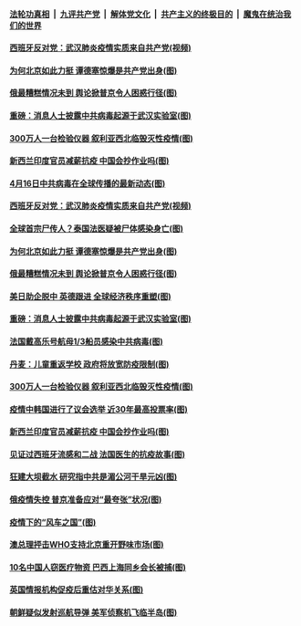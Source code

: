 

####  [法轮功真相](../../../../basic/blob/master/README.md?t=04170201) &nbsp;|&nbsp; [九评共产党](../../../../9ping.md/blob/master/README.md?t=04170201) &nbsp;|&nbsp; [解体党文化](../../../../jtdwh.md/blob/master/README.md?t=04170201)  &nbsp;|&nbsp; [共产主义的终极目的](../../../../gczydzjmd.md/blob/master/README.md?t=04170201) &nbsp;|&nbsp; [魔鬼在统治我们的世界](../../../../mgztzwmdsj.md/blob/master/README.md?t=04170201) 

#### [西班牙反对党：武汉肺炎疫情实质来自共产党(视频)](../pages/p9/930035.md?t=04170201) 

#### [为何北京如此力挺 谭德塞惊爆是共产党出身(图)](../pages/p9/929993.md?t=04170201) 

#### [俄最糟糕情况未到 舆论掀普京令人困惑行径(图)](../pages/p9/929903.md?t=04170201) 

#### [重磅：消息人士披露中共病毒起源于武汉实验室(图)](../pages/p9/929966.md?t=04170201) 

#### [300万人一台检验仪器 叙利亚西北临毁灭性疫情(图)](../pages/p9/929900.md?t=04170201) 

#### [新西兰印度官员减薪抗疫 中国会抄作业吗(图)](../pages/p9/929960.md?t=04170201) 

#### [4月16日中共病毒在全球传播的最新动态(图)](../pages/p9/930062.md?t=04170201) 

#### [西班牙反对党：武汉肺炎疫情实质来自共产党(视频)](../pages/p9/930035.md?t=04170201) 

#### [全球首宗尸传人？泰国法医疑被尸体感染身亡(图)](../pages/p9/929995.md?t=04170201) 

#### [为何北京如此力挺 谭德塞惊爆是共产党出身(图)](../pages/p9/929993.md?t=04170201) 

#### [俄最糟糕情况未到 舆论掀普京令人困惑行径(图)](../pages/p9/929903.md?t=04170201) 

#### [美日助企脱中 英德跟进 全球经济秩序重塑(图)](../pages/p9/929953.md?t=04170201) 

#### [重磅：消息人士披露中共病毒起源于武汉实验室(图)](../pages/p9/929966.md?t=04170201) 

#### [法国戴高乐号航母1/3船员感染中共病毒(图)](../pages/p9/929963.md?t=04170201) 

#### [丹麦：儿童重返学校 政府将放宽防疫限制(图)](../pages/p9/929957.md?t=04170201) 

#### [300万人一台检验仪器 叙利亚西北临毁灭性疫情(图)](../pages/p9/929900.md?t=04170201) 

#### [疫情中韩国进行了议会选举 近30年最高投票率(图)](../pages/p9/929954.md?t=04170201) 

#### [新西兰印度官员减薪抗疫 中国会抄作业吗(图)](../pages/p9/929960.md?t=04170201) 

#### [见证过西班牙流感和二战 法国医生的抗疫故事(图)](../pages/p9/929932.md?t=04170201) 

#### [狂建大坝截水 研究指中共是湄公河干旱元凶(图)](../pages/p9/929803.md?t=04170201) 

#### [俄疫情失控 普京准备应对“最夸张”状况(图)](../pages/p9/929792.md?t=04170201) 

#### [疫情下的“风车之国”(图)](../pages/p9/929827.md?t=04170201) 

#### [澳总理抨击WHO支持北京重开野味市场(图)](../pages/p9/929818.md?t=04170201) 

#### [10名中国人窃医疗物资 巴西上海同乡会长被捕(图)](../pages/p9/929791.md?t=04170201) 

#### [英国情报机构促疫后重估对华关系(图)](../pages/p9/929804.md?t=04170201) 

#### [朝鲜疑似发射巡航导弹 美军侦察机飞临半岛(图)](../pages/p9/929776.md?t=04170201) 

